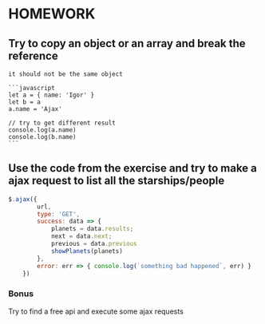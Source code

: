 # HOMEWORK

## Try to copy an object or an array and break the reference
    it should not be the same object

    ```javascript
    let a = { name: 'Igor' }
    let b = a
    a.name = 'Ajax'
    
    // try to get different result
    console.log(a.name)
    console.log(b.name)
    ```

## Use the code from the exercise and try to make a ajax request to list all the starships/people
```javascript
$.ajax({
        url,
        type: 'GET',
        success: data => {
            planets = data.results;
            next = data.next;
            previous = data.previous
            showPlanets(planets)
        },
        error: err => { console.log(`something bad happened`, err) }
    })
```
### Bonus

Try to find a free api and execute some ajax requests
